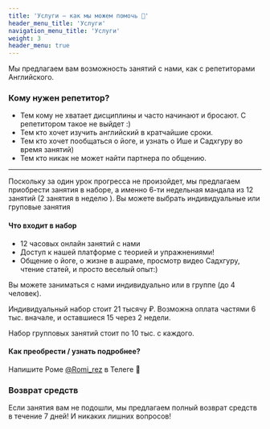 ```yaml
---
title: 'Услуги – как мы можем помочь 🙏'
header_menu_title: 'Услуги'
navigation_menu_title: 'Услуги'
weight: 3
header_menu: true
---
```


<span id="services"></span>
Мы предлагаем вам возможность занятий с нами, как с репетиторами Английского.

### Кому нужен репетитор?

-   Тем кому не хватает дисциплины и часто начинают и бросают. С репетитором такое не выйдет :)
-   Teм кто хочет изучить английский в кратчайшие сроки.
-   Тем кто хочет пообщаться о йоге, и узнать о Ише и Садхгуру во время занятий)
-   Тем кто никак не может найти партнера по общению.

---

Поскольку за один урок прогресса не произойдет, мы предлагаем приобрести занятия в наборе, а
именно 6-ти недельная мандала из 12 занятий (2 занятия в неделю ). Вы можете выбрать индивидуальные или груповые занятия

#### Что входит в набор

-   12 часовых онлайн занятий с нами
-   Доступ к нашей платформе с теорией и упражнениями!
-   Общение о йоге, о жизне в ашраме, просмотр видео Садхгуру, чтение статей, и просто веселый опыт:)

Вы можете заниматься с нами индивидуально или в группе (до 4 человек).

Индивидуальный набор
стоит 21 тысячу ₽. Возможна оплата частями 6 тыс. вначале, и оставшиеся 15 через 2 недели.

Набор групповых занятий стоит по 10 тыс. с каждого.

#### Как преобрести / узнать подробнее?

Напишите Роме <a href="https://t.me/Romi_rez">@Romi_rez</a> в Телеге 🙏

### Возврат средств

Если занятия вам не подошли, мы предлагаем полный возврат средств в течение 7 дней! И никаких лишних вопросов!
